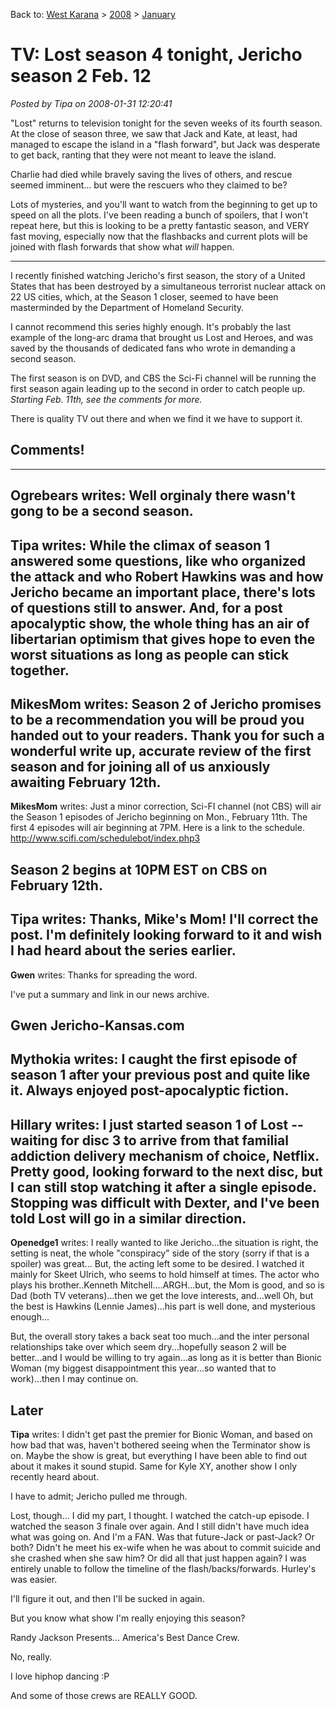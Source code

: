 Back to: [West Karana](/posts/westkarana.md) > [2008](/posts/2008/westkarana.md) > [January](./westkarana.md)
# TV: Lost season 4 tonight, Jericho season 2 Feb. 12

*Posted by Tipa on 2008-01-31 12:20:41*

"Lost" returns to television tonight for the seven weeks of its fourth season. At the close of season three, we saw that Jack and Kate, at least, had managed to escape the island in a "flash forward", but Jack was desperate to get back, ranting that they were not meant to leave the island.

Charlie had died while bravely saving the lives of others, and rescue seemed imminent... but were the rescuers who they claimed to be?

Lots of mysteries, and you'll want to watch from the beginning to get up to speed on all the plots. I've been reading a bunch of spoilers, that I won't repeat here, but this is looking to be a pretty fantastic season, and VERY fast moving, especially now that the flashbacks and current plots will be joined with flash forwards that show what *will* happen.

---

I recently finished watching Jericho's first season, the story of a United States that has been destroyed by a simultaneous terrorist nuclear attack on 22 US cities, which, at the Season 1 closer, seemed to have been masterminded by the Department of Homeland Security. 

I cannot recommend this series highly enough. It's probably the last example of the long-arc drama that brought us Lost and Heroes, and was saved by the thousands of dedicated fans who wrote in demanding a second season.

The first season is on DVD, and CBS the Sci-Fi channel will be running the first season again leading up to the second in order to catch people up. *Starting Feb. 11th, see the comments for more.*

There is quality TV out there and when we find it we have to support it.

## Comments!
---
**Ogrebears** writes: Well orginaly there wasn't gong to be a second season.
---
**Tipa** writes: While the climax of season 1 answered some questions, like who organized the attack and who Robert Hawkins was and how Jericho became an important place, there's lots of questions still to answer. And, for a post apocalyptic show, the whole thing has an air of libertarian optimism that gives hope to even the worst situations as long as people can stick together.
---
**MikesMom** writes: Season 2 of Jericho promises to be a recommendation you will be proud you handed out to your readers.
Thank you for such a wonderful write up, accurate review of the first season and for joining all of us anxiously awaiting February 12th.
---
**MikesMom** writes: Just a minor correction, Sci-FI channel (not CBS) will air the Season 1 episodes of Jericho beginning on Mon., February 11th. The first 4 episodes will air beginning at 7PM. Here is a link to the schedule. http://www.scifi.com/schedulebot/index.php3

Season 2 begins at 10PM EST on CBS on February 12th.
---
**Tipa** writes: Thanks, Mike's Mom! I'll correct the post. I'm definitely looking forward to it and wish I had heard about the series earlier.
---
**Gwen** writes: Thanks for spreading the word.

I've put a summary and link in our news archive.

Gwen
Jericho-Kansas.com
---
**Mythokia** writes: I caught the first episode of season 1 after your previous post and quite like it. Always enjoyed post-apocalyptic fiction.
---
**Hillary** writes: I just started season 1 of Lost -- waiting for disc 3 to arrive from that familial addiction delivery mechanism of choice, Netflix. Pretty good, looking forward to the next disc, but I can still stop watching it after a single episode. Stopping was difficult with Dexter, and I've been told Lost will go in a similar direction.
---
**Openedge1** writes: I really wanted to like Jericho...the situation is right, the setting is neat, the whole "conspiracy" side of the story (sorry if that is a spoiler) was great...
But, the acting left some to be desired. I watched it mainly for Skeet Ulrich, who seems to hold himself at times. The actor who plays his brother..Kenneth Mitchell....ARGH...but, the Mom is good, and so is Dad (both TV veterans)...then we get the love interests, and...well
Oh, but the best is Hawkins (Lennie James)...his part is well done, and mysterious enough...

But, the overall story takes a back seat too much...and the inter personal relationships take over which seem dry...hopefully season 2 will be better...and I would be willing to try again...as long as it is better than Bionic Woman (my biggest disappointment this year...so wanted that to work)...then I may continue on.

Later
---
**Tipa** writes: I didn't get past the premier for Bionic Woman, and based on how bad that was, haven't bothered seeing when the Terminator show is on. Maybe the show is great, but everything I have been able to find out about it makes it sound stupid. Same for Kyle XY, another show I only recently heard about. 

I have to admit; Jericho pulled me through.

Lost, though... I did my part, I thought. I watched the catch-up episode. I watched the season 3 finale over again. And I still didn't have much idea what was going on. And I'm a FAN. Was that future-Jack or past-Jack? Or both? Didn't he meet his ex-wife when he was about to commit suicide and she crashed when she saw him? Or did all that just happen again? I was entirely unable to follow the timeline of the flash/backs/forwards. Hurley's was easier.

I'll figure it out, and then I'll be sucked in again.

But you know what show I'm really enjoying this season?

Randy Jackson Presents... America's Best Dance Crew.

No, really.

I love hiphop dancing :P

And some of those crews are REALLY GOOD.
